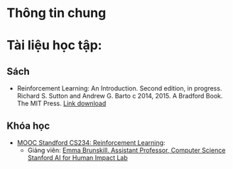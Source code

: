 # Thông tin chung



# Tài liệu học tập:

## Sách
- Reinforcement Learning: An Introduction. Second edition, in progress. Richard S. Sutton and Andrew G. Barto c 2014, 2015. A Bradford Book. The MIT Press. [Link download](https://web.stanford.edu/class/psych209/Readings/SuttonBartoIPRLBook2ndEd.pdf)

## Khóa học
- [MOOC Standford CS234: Reinforcement Learning](http://web.stanford.edu/class/cs234/index.html):
    - Giảng viên: [Emma Brunskill. Assistant Professor, Computer Science Stanford AI for Human Impact Lab](https://cs.stanford.edu/people/ebrun/)